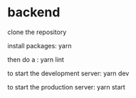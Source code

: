 # backend

clone the repository 

install packages: yarn 

then do a : yarn lint

to start the development server: yarn dev

to start the production server: yarn start
